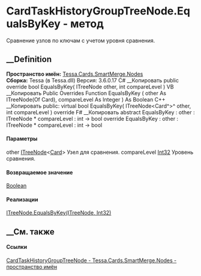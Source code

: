 # CardTaskHistoryGroupTreeNode.EqualsByKey - метод
Сравнение узлов по ключам с учетом уровня сравнения.
## __Definition
 **Пространство имён:**
[Tessa.Cards.SmartMerge.Nodes](N_Tessa_Cards_SmartMerge_Nodes.htm)  
 **Сборка:** Tessa (в Tessa.dll) Версия: 3.6.0.17
C# __Копировать
     public override bool EqualsByKey(
    	ITreeNode<Card> other,
    	int compareLevel
    )
VB __Копировать
     Public Overrides Function EqualsByKey ( 
    	other As ITreeNode(Of Card),
    	compareLevel As Integer
    ) As Boolean
C++ __Копировать
     public:
    virtual bool EqualsByKey(
    	ITreeNode<Card^>^ other, 
    	int compareLevel
    ) override
F# __Копировать
     abstract EqualsByKey : 
            other : ITreeNode<Card> * 
            compareLevel : int -> bool 
    override EqualsByKey : 
            other : ITreeNode<Card> * 
            compareLevel : int -> bool 
#### Параметры
other
[ITreeNode](T_Tessa_SmartMerge_ITreeNode_1.htm)<[Card](T_Tessa_Cards_Card.htm)>
    Узел для сравнения.
compareLevel [Int32](https://learn.microsoft.com/dotnet/api/system.int32)
    Уровень сравнения.
#### Возвращаемое значение
[Boolean](https://learn.microsoft.com/dotnet/api/system.boolean)  
#### Реализации
[ITreeNode<TMergeObject>.EqualsByKey(ITreeNode<TMergeObject>,
Int32)](M_Tessa_SmartMerge_ITreeNode_1_EqualsByKey.htm)  
##  __См. также
#### Ссылки
[CardTaskHistoryGroupTreeNode -
](T_Tessa_Cards_SmartMerge_Nodes_CardTaskHistoryGroupTreeNode.htm)
[Tessa.Cards.SmartMerge.Nodes - пространство
имён](N_Tessa_Cards_SmartMerge_Nodes.htm)
